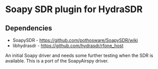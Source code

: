 # Soapy SDR plugin for HydraSDR

## Dependencies

* SoapySDR - https://github.com/pothosware/SoapySDR/wiki
* libhydrasdr - https://github.com/hydrasdr/rfone_host

An initial Soapy driver and needs some further testing when the SDR is available. This is a port of the SoapyAirspy driver.

